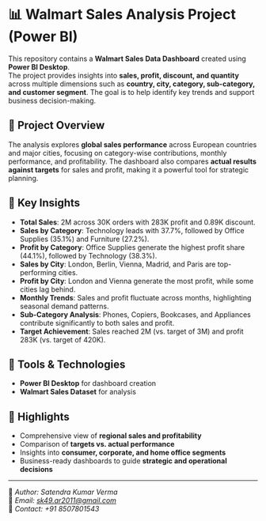 # 📊 Walmart Sales Analysis Project (Power BI)

This repository contains a **Walmart Sales Data Dashboard** created using **Power BI Desktop**.  
The project provides insights into **sales, profit, discount, and quantity** across multiple dimensions such as **country, city, category, sub-category, and customer segment**. The goal is to help identify key trends and support business decision-making.

## 🔹 Project Overview
The analysis explores **global sales performance** across European countries and major cities, focusing on category-wise contributions, monthly performance, and profitability. The dashboard also compares **actual results against targets** for sales and profit, making it a powerful tool for strategic planning.

## 🔹 Key Insights
- **Total Sales**: 2M across 30K orders with 283K profit and 0.89K discount.  
- **Sales by Category**: Technology leads with 37.7%, followed by Office Supplies (35.1%) and Furniture (27.2%).  
- **Profit by Category**: Office Supplies generate the highest profit share (44.1%), followed by Technology (38.3%).  
- **Sales by City**: London, Berlin, Vienna, Madrid, and Paris are top-performing cities.  
- **Profit by City**: London and Vienna generate the most profit, while some cities lag behind.  
- **Monthly Trends**: Sales and profit fluctuate across months, highlighting seasonal demand patterns.  
- **Sub-Category Analysis**: Phones, Copiers, Bookcases, and Appliances contribute significantly to both sales and profit.  
- **Target Achievement**: Sales reached 2M (vs. target of 3M) and profit 283K (vs. target of 420K).  

## 🔹 Tools & Technologies
- **Power BI Desktop** for dashboard creation  
- **Walmart Sales Dataset** for analysis  

## 🔹 Highlights
- Comprehensive view of **regional sales and profitability**  
- Comparison of **targets vs. actual performance**  
- Insights into **consumer, corporate, and home office segments**  
- Business-ready dashboards to guide **strategic and operational decisions**  

---

📌 *Author: Satendra Kumar Verma*  
📧 *Email: sk49.ar2011@gmail.com*  
📱 *Contact: +91 8507801543*  
